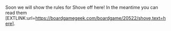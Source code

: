 Soon we will show the rules for Shove off here! In the meantime you can read them [EXTLINK:url=https://boardgamegeek.com/boardgame/20522/shove,text=here].